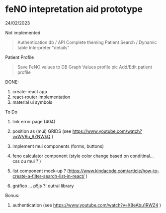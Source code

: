 # feNO intepretation aid prototype

24/02/2023

Not implemented

> Authentication
> db / API
> Complete theming
> Patient Search / Dynamic table
> Interpreter "details"

Patient Profile

> Save FeNO values to DB
> Graph Values
> profile pic
> Add/Edit patient profile

DONE:

1. create-react app
2. react-router implementation
3. material ui symbols

To Do

1. link error page (404)
2. position as (mui) GRIDS (see https://www.youtube.com/watch?v=WV6u_6ZNWkQ )
3. implement mui components (forms, buttons)
4. feno calculator component (style color change based on conditinal... css ou mui ? )
5. list component mock-up ? (https://www.kindacode.com/article/how-to-create-a-filter-search-list-in-react/ )

6. gráfico ... p5js ?! outral library

Bonus:

1. authentication (see https://www.youtube.com/watch?v=X8eAbu1RWZ4 )
